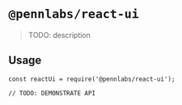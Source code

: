 # `@pennlabs/react-ui`

> TODO: description

## Usage

```
const reactUi = require('@pennlabs/react-ui');

// TODO: DEMONSTRATE API
```
